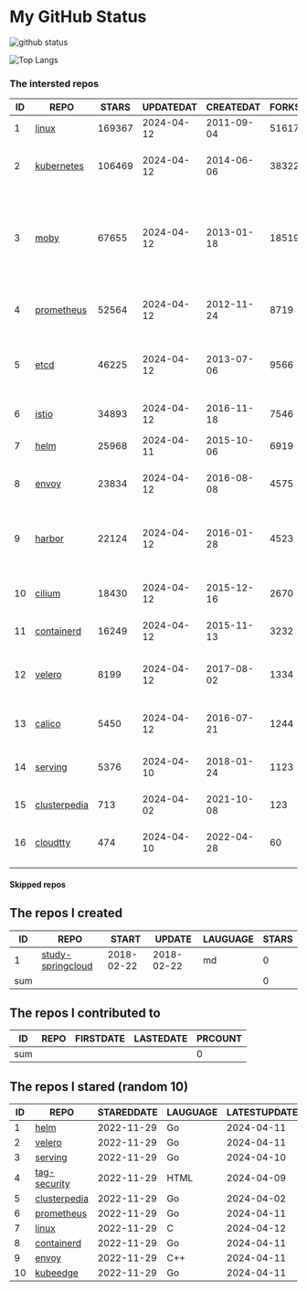 # My GitHub Status

<img src="https://github-readme-stats-1.yihong0618.vercel.app/api?username=daoqingniu&show_icons=true&&&hide_title=true&count_private=true" alt="github status" />

![Top Langs](https://github-readme-stats-1.yihong0618.vercel.app/api/top-langs/?username=daoqingniu&layout=compact)

<!--START_SECTION:github_repos-->
### The intersted repos
| ID |                              REPO                               | STARS  | UPDATEDAT  | CREATEDAT  | FORKSCOUNT |                                                DESCRIPTIONS                                                |
|----|-----------------------------------------------------------------|--------|------------|------------|------------|------------------------------------------------------------------------------------------------------------|
|  1 | [linux](https://github.com/torvalds/linux)                      | 169367 | 2024-04-12 | 2011-09-04 |      51617 | Linux kernel source tree                                                                                   |
|  2 | [kubernetes](https://github.com/kubernetes/kubernetes)          | 106469 | 2024-04-12 | 2014-06-06 |      38322 | Production-Grade Container Scheduling and Management                                                       |
|  3 | [moby](https://github.com/moby/moby)                            |  67655 | 2024-04-12 | 2013-01-18 |      18519 | The Moby Project - a collaborative project for the container ecosystem to assemble container-based systems |
|  4 | [prometheus](https://github.com/prometheus/prometheus)          |  52564 | 2024-04-12 | 2012-11-24 |       8719 | The Prometheus monitoring system and time series database.                                                 |
|  5 | [etcd](https://github.com/etcd-io/etcd)                         |  46225 | 2024-04-12 | 2013-07-06 |       9566 | Distributed reliable key-value store for the most critical data of a distributed system                    |
|  6 | [istio](https://github.com/istio/istio)                         |  34893 | 2024-04-12 | 2016-11-18 |       7546 | Connect, secure, control, and observe services.                                                            |
|  7 | [helm](https://github.com/helm/helm)                            |  25968 | 2024-04-11 | 2015-10-06 |       6919 | The Kubernetes Package Manager                                                                             |
|  8 | [envoy](https://github.com/envoyproxy/envoy)                    |  23834 | 2024-04-12 | 2016-08-08 |       4575 | Cloud-native high-performance edge/middle/service proxy                                                    |
|  9 | [harbor](https://github.com/goharbor/harbor)                    |  22124 | 2024-04-12 | 2016-01-28 |       4523 | An open source trusted cloud native registry project that stores, signs, and scans content.                |
| 10 | [cilium](https://github.com/cilium/cilium)                      |  18430 | 2024-04-12 | 2015-12-16 |       2670 | eBPF-based Networking, Security, and Observability                                                         |
| 11 | [containerd](https://github.com/containerd/containerd)          |  16249 | 2024-04-12 | 2015-11-13 |       3232 | An open and reliable container runtime                                                                     |
| 12 | [velero](https://github.com/vmware-tanzu/velero)                |   8199 | 2024-04-12 | 2017-08-02 |       1334 | Backup and migrate Kubernetes applications and their persistent volumes                                    |
| 13 | [calico](https://github.com/projectcalico/calico)               |   5450 | 2024-04-12 | 2016-07-21 |       1244 | Cloud native networking and network security                                                               |
| 14 | [serving](https://github.com/knative/serving)                   |   5376 | 2024-04-10 | 2018-01-24 |       1123 | Kubernetes-based, scale-to-zero, request-driven compute                                                    |
| 15 | [clusterpedia](https://github.com/clusterpedia-io/clusterpedia) |    713 | 2024-04-02 | 2021-10-08 |        123 | The Encyclopedia of Kubernetes clusters                                                                    |
| 16 | [cloudtty](https://github.com/cloudtty/cloudtty)                |    474 | 2024-04-10 | 2022-04-28 |         60 | A Friendly Kubernetes CloudShell (Web Terminal) !                                                          |



#### Skipped repos
<!--END_SECTION:github_repos-->

<!--START_SECTION:my_github-->
## The repos I created
| ID  |                                 REPO                                 |   START    |   UPDATE   | LAUGUAGE | STARS |
|-----|----------------------------------------------------------------------|------------|------------|----------|-------|
|   1 | [study-springcloud](https://github.com/daoqingniu/study-springcloud) | 2018-02-22 | 2018-02-22 | md       |     0 |
| sum |                                                                      |            |            |          |     0 |

## The repos I contributed to
| ID  | REPO | FIRSTDATE | LASTEDATE | PRCOUNT |
|-----|------|-----------|-----------|---------|
| sum |      |           |           |       0 |

## The repos I stared (random 10)
| ID |                              REPO                               | STAREDDATE | LAUGUAGE | LATESTUPDATE |
|----|-----------------------------------------------------------------|------------|----------|--------------|
|  1 | [helm](https://github.com/helm/helm)                            | 2022-11-29 | Go       | 2024-04-11   |
|  2 | [velero](https://github.com/vmware-tanzu/velero)                | 2022-11-29 | Go       | 2024-04-11   |
|  3 | [serving](https://github.com/knative/serving)                   | 2022-11-29 | Go       | 2024-04-10   |
|  4 | [tag-security](https://github.com/cncf/tag-security)            | 2022-11-29 | HTML     | 2024-04-09   |
|  5 | [clusterpedia](https://github.com/clusterpedia-io/clusterpedia) | 2022-11-29 | Go       | 2024-04-02   |
|  6 | [prometheus](https://github.com/prometheus/prometheus)          | 2022-11-29 | Go       | 2024-04-11   |
|  7 | [linux](https://github.com/torvalds/linux)                      | 2022-11-29 | C        | 2024-04-12   |
|  8 | [containerd](https://github.com/containerd/containerd)          | 2022-11-29 | Go       | 2024-04-11   |
|  9 | [envoy](https://github.com/envoyproxy/envoy)                    | 2022-11-29 | C++      | 2024-04-11   |
| 10 | [kubeedge](https://github.com/kubeedge/kubeedge)                | 2022-11-29 | Go       | 2024-04-11   |

<!--END_SECTION:my_github-->
